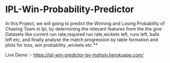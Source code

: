 # IPL-Win-Probability-Predictor
In this Project, we will going to predict the Winning and Losing Probability of Chasing Team in Ipl, by determining the relevant features from the the give Datasets like current run rate,required run rate,wickets left, runs left, balls left etc, and finally analyse the match progression by table formation and plots for loss, win probability ,wickets etc.**

Live Demo :- https://ipl-win-predictor-by-mohsin.herokuapp.com/

